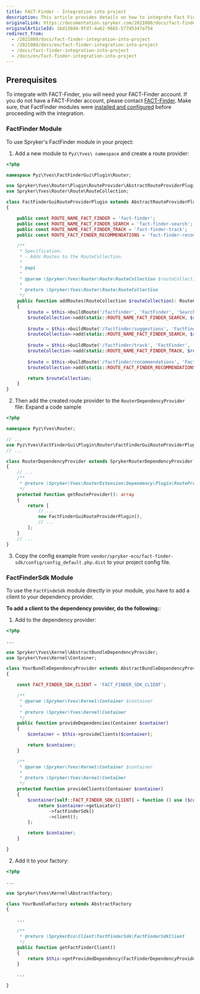 ```yaml
---
title: FACT-Finder - Integration into project
description: This article provides details on how to integrate Fact Finder modules into the Spryker project.
originalLink: https://documentation.spryker.com/2021080/docs/fact-finder-integration-into-project
originalArticleId: 1bd158d4-9fd7-4a62-9665-577d5347a754
redirect_from:
  - /2021080/docs/fact-finder-integration-into-project
  - /2021080/docs/en/fact-finder-integration-into-project
  - /docs/fact-finder-integration-into-project
  - /docs/en/fact-finder-integration-into-project
---
```


## Prerequisites

To integrate with FACT-Finder, you will need your FACT-Finder account. If you do not have a FACT-Finder account, please contact [FACT-Finder](http://www.fact-finder.de/).
Make sure, that FactFinder modules were [installed and configured](/docs/scos/dev/technology-partners/{{page.version}}/marketing-and-conversion/analytics/fact-finder/fact-finder-installation-and-configuration.html) before proceeding with the integration.

### FactFinder Module

To use Spryker's FactFinder module in your project:

1. Add a new module to `Pyz\Yves\ namespace` and create a route provider: 

```php
<?php

namespace Pyz\Yves\FactFinderGui\Plugin\Router;

use Spryker\Yves\Router\Plugin\RouteProvider\AbstractRouteProviderPlugin;
use Spryker\Yves\Router\Route\RouteCollection;

class FactFinderGuiRouteProviderPlugin extends AbstractRouteProviderPlugin
{

    public const ROUTE_NAME_FACT_FINDER = 'fact-finder';
    public const ROUTE_NAME_FACT_FINDER_SEARCH = 'fact-finder-search';
    public const ROUTE_NAME_FACT_FINDER_TRACK = 'fact-finder-track';
    public const ROUTE_FACT_FINDER_RECOMMENDATIONS = 'fact-finder-recommendations';

    /**
     * Specification:
     * - Adds Routes to the RouteCollection.
     *
     * @api
     *
     * @param \Spryker\Yves\Router\Route\RouteCollection $routeCollection
     *
     * @return \Spryker\Yves\Router\Route\RouteCollection
     */
    public function addRoutes(RouteCollection $routeCollection): RouteCollection
    {
        $route = $this->buildRoute('/factfinder', 'FactFinder', 'Search', 'index');
        $routeCollection->add(static::ROUTE_NAME_FACT_FINDER_SEARCH, $route);
        
        $route = $this->buildRoute('/factfinder/suggestions', 'FactFinder', 'Suggestions', 'index');
        $routeCollection->add(static::ROUTE_NAME_FACT_FINDER_SEARCH, $route); 
       
        $route = $this->buildRoute('/factfinder/track', 'FactFinder', 'Track', 'index');
        $routeCollection->add(static::ROUTE_NAME_FACT_FINDER_TRACK, $route);
        
        $route = $this->buildRoute('/factfinder/recommendations', 'FactFinder', 'Recommendations', 'index');
        $routeCollection->add(static::ROUTE_FACT_FINDER_RECOMMENDATIONS, $route);

        return $routeCollection;
    }
}
```

2. Then add the created route provider to the `RouterDependencyProvider` file:    Expand a code sample   

```php
<?php

namespace Pyz\Yves\Router;

// ...
use Pyz\Yves\FactFinderGui\Plugin\Router\FactFinderGuiRouteProviderPlugin;
// ...

class RouterDependencyProvider extends SprykerRouterDependencyProvider
{
    // ...
    /**
     * @return \Spryker\Yves\RouterExtension\Dependency\Plugin\RouteProviderPluginInterface[]
     */
    protected function getRouteProvider(): array
    {
        return [
            // ...
            new FactFinderGuiRouteProviderPlugin(),
            // ...
        ];
    }
    // ...
}
```
3. Copy the config example from `vendor/spryker-eco/fact-finder-sdk/config/config_default.php.dist` to your project config file.

### FactFinderSdk Module

To use the `FactFindeSdk` module directly in your module, you have to add a client to your dependency provider.

**To add a client to the dependency provider, do the following:**:

1. Add to the dependency provider:  

```php
<?php

...

use Spryker\Yves\Kernel\AbstractBundleDependencyProvider;
use Spryker\Yves\Kernel\Container;

class YourBundleDependencyProvider extends AbstractBundleDependencyProvider
{

    const FACT_FINDER_SDK_CLIENT = 'FACT_FINDER_SDK_CLIENT';

    /**
     * @param \Spryker\Yves\Kernel\Container $container
     *
     * @return \Spryker\Yves\Kernel\Container
     */
    public function provideDependencies(Container $container)
    {
        $container = $this->provideClients($container);

        return $container;
    }

    /**
     * @param \Spryker\Yves\Kernel\Container $container
     *
     * @return \Spryker\Yves\Kernel\Container
     */
    protected function provideClients(Container $container)
    {
        $container[self::FACT_FINDER_SDK_CLIENT] = function () use ($container) {
            return $container->getLocator()
                ->factFinderSdk()
                ->client();
        };

        return $container;
    }

}
```
2. Add it to your factory:

```php
<?php

...

use Spryker\Yves\Kernel\AbstractFactory;

class YourBundleFactory extends AbstractFactory
{

    ...

    /**
     * @return \SprykerEco\Client\FactFinderSdk\FactFinderSdkClient
     */
    public function getFactFinderClient()
    {
        return $this->getProvidedDependency(FactFinderDependencyProvider::FACT_FINDER_SDK_CLIENT);
    }

    ...

}
```

